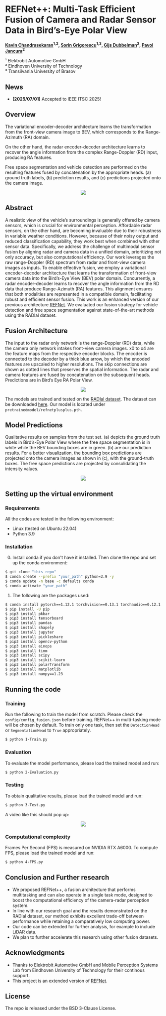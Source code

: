 # REFNet++: Multi-Task Efficient Fusion of Camera and Radar Sensor Data in Bird’s-Eye Polar View

**[Kavin Chandrasekaran](https://scholar.google.com/citations?user=FMeH0ZkAAAAJ&hl=en)<sup>1,2</sup>, [Sorin Grigorescu](https://scholar.google.com/citations?user=3TsU0iMAAAAJ&hl=en)<sup>1,3</sup>, [Gijs Dubbelman](https://scholar.google.nl/citations?user=wy57br8AAAAJ)<sup>2</sup>, [Pavol Jancura](https://scholar.google.com/citations?user=ApILewUAAAAJ&hl=en)<sup>2</sup>**

¹ Elektrobit Automotive GmbH  
² Eindhoven University of Technology  
³ Transilvania University of Brasov

## News
- **(2025/07/01)** Accepted to IEEE ITSC 2025!

## Overview
The variational encoder-decoder architecture learns the transformation from the front-view camera image to BEV, which corresponds to the Range-Azimuth (RA) domain. 

On the other hand, the radar encoder-decoder architecture learns to recover the angle information from the complex Range-Doppler (RD) input, producing RA features. 

Free space segmentation and vehicle detection are performed on the resulting features fused by concatenation by the appropriate heads. (a) ground truth labels, (b) prediction results, and (c) predictions projected onto the camera image.

<p align="center">
  <img src="images/overview.png" div align=center>
</p> 

## Abstract
A realistic view of the vehicle’s surroundings is generally offered by camera sensors, which is crucial for environmental perception. Affordable radar sensors, on the other hand, are becoming invaluable due to their robustness in variable weather conditions. However, because of their noisy output and reduced classification capability, they work best when combined with other sensor data. Specifically, we address the challenge of multimodal sensor fusion by aligning radar and camera data in a unified domain, prioritizing not only accuracy, but also computational efficiency. Our work leverages the raw range-Doppler (RD) spectrum from radar
and front-view camera images as inputs. To enable effective fusion, we employ a variational encoder-decoder architecture that learns the transformation of front-view camera data into the Bird’s-Eye View (BEV) polar domain. Concurrently, a radar encoder-decoder learns to recover the angle information from the RD data that produce Range-Azimuth (RA) features. This alignment ensures that both modalities are represented in a compatible domain, facilitating robust and efficient sensor fusion. This work is an enhanced version of our previous architecture [REFNet](https://github.com/tue-mps/refnet). We evaluated our fusion strategy for vehicle detection and free space segmentation against state-of-the-art methods using the RADIal dataset.

## Fusion Architecture
The input to the radar only network is the range-Doppler (RD) data, while the camera only network intakes front-view camera images. x0 to x4 are the feature maps from the respective encoder blocks. The encoder is connected to the decoder by a thick blue arrow, by which the encoded features are upscaled to higher resolutions. The skip connections are shown as dotted lines that preserves the spatial information. The radar and camera features are fused by concatenation on the subsequent heads. Predictions are in Bird’s Eye RA Polar View.

<p align="center">
  <img src="images/detailed_arch.png" div align=center>
</p>

The models are trained and tested on the [RADIal dataset](https://github.com/valeoai/RADIal/tree/main). The dataset can be downloaded
[here](https://github.com/valeoai/RADIal/tree/main#labels:~:text=Download%20instructions). Our model is located under `pretrainedmodel/refnetplusplus.pth`.

## Model Predictions
Qualitative results on samples from the test set. (a) depicts the ground truth labels in Bird’s-Eye Polar View where the free space segmentation is in white while the BEV bounding boxes are in green. (b) are our prediction results. For a better visualization, the bounding box predictions are projected onto the camera images as shown in (c), with the ground-truth boxes. The free space predictions are projected by consolidating the intensity values.

<p align="center">
  <img src="images/qualitative.png" div align=center>
</p>

## Setting up the virtual environment
### Requirements
All the codes are tested in the following environment:
- Linux (tested on Ubuntu 22.04)
- Python 3.9

### Installation
0. Install conda if you don't have it installed. Then clone the repo and set up the conda environment:
```bash
$ git clone "this repo"
$ conda create --prefix "your_path" python=3.9 -y
$ conda update -n base -c defaults conda
$ conda activate "your_path"
```

1. The following are the packages used:
```bash
$ conda install pytorch==1.12.1 torchvision==0.13.1 torchaudio==0.12.1 cudatoolkit=11.3 -c pytorch
$ pip install -U pip
$ pip3 install pkbar
$ pip3 install tensorboard
$ pip3 install pandas
$ pip3 install shapely
$ pip3 install jupyter
$ pip3 install pickleshare
$ pip3 install opencv-python
$ pip3 install einops
$ pip3 install timm
$ pip3 install scipy
$ pip3 install scikit-learn
$ pip3 install polarTransform
$ pip3 install matplotlib
$ pip3 install numpy==1.23
```
## Running the code

### Training
Run the following to train the model from scratch. Please check the `config/config_fusion.json` before training. REFNet++ in multi-tasking mode will be chosen by default. To train only one task, then set the `DetectionHead` or `SegmentationHead` to `True` appropriately.

```bash
$ python 1-Train.py
```

### Evaluation
To evaluate the model performance, please load the trained model and run:
```bash
$ python 2-Evaluation.py
```

### Testing
To obtain qualitative results, please load the trained model and run:
```bash
$ python 3-Test.py
```
A video like this should pop up:

<p align="center">
  <img src="images/refnetplusplus.gif" div align=center>
</p>

### Computational complexity
Frames Per Second (FPS) is measured on NVIDIA RTX A6000. To compute FPS, please load the trained model and run:
```bash
$ python 4-FPS.py
```

## Conclusion and Further research
- We proposed REFNet++, a fusion architecture that performs multitasking and can also operate in a single task mode, designed to boost the computational efficiency of the camera-radar perception system. 
- In line with our research goal and the results demonstrated on the RADIal dataset, our method exhibits excellent trade-off between performance while retaining a comparatively low computing power.
- Our code can be extended for further analysis, for example to include LiDAR data.
- We plan to further accelerate this research using other fusion datasets.

## Acknowledgments
- Thanks to Elektrobit Automotive GmbH and Mobile Perception Systems Lab from Eindhoven University of Technology for their continous support.
- This project is an extended version of [REFNet](https://github.com/tue-mps/refnet/).

## License
The repo is released under the BSD 3-Clause License.
